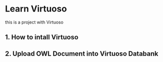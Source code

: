 # Learn Virtuoso
this is a project with Virtuoso
## 1. How to intall Virtuoso
## 2. Upload OWL Document into Virtuoso Databank

 
 

